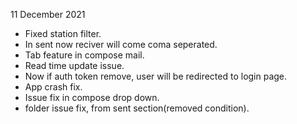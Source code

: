 11 December 2021

- Fixed station filter.
- In sent now reciver will come coma seperated.
- Tab feature in compose mail.
- Read time update issue.
- Now if auth token remove, user will be redirected to login page.
- App crash fix.
- Issue fix in compose drop down.
- folder issue fix, from sent section(removed condition).
